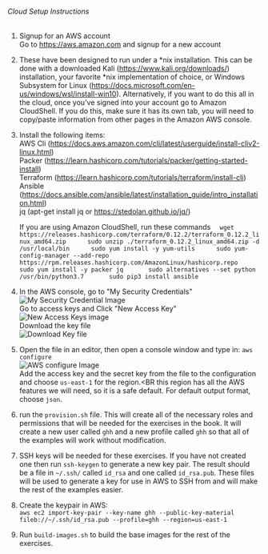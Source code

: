 ###### Cloud Setup Instructions
1. Signup for an AWS account<BR>
Go to https://aws.amazon.com and signup for a new account

2. These have been designed to run under a *nix installation. This can be done with a downloaded Kali (https://www.kali.org/downloads/)
installation, your favorite *nix implementation of choice, or Windows Subsystem for Linux 
   (https://docs.microsoft.com/en-us/windows/wsl/install-win10). 
   Alternatively, if you want to do this all in the cloud, once you've signed into your account go to Amazon CloudShell. If you do this, make sure it has its own tab, you will need to copy/paste information from other pages in the Amazon AWS console.

3. Install the following items:<BR>
AWS Cli (https://docs.aws.amazon.com/cli/latest/userguide/install-cliv2-linux.html) <BR>
   Packer (https://learn.hashicorp.com/tutorials/packer/getting-started-install)<BR>
   Terraform (https://learn.hashicorp.com/tutorials/terraform/install-cli)
   Ansible (https://docs.ansible.com/ansible/latest/installation_guide/intro_installation.html) <BR>
   jq (apt-get install jq or https://stedolan.github.io/jq/)

   If you are using Amazon CloudShell, run these commands
`  
wget https://releases.hashicorp.com/terraform/0.12.2/terraform_0.12.2_linux_amd64.zip     
sudo unzip ./terraform_0.12.2_linux_amd64.zip -d /usr/local/bin     
sudo yum install -y yum-utils     
sudo yum-config-manager --add-repo https://rpm.releases.hashicorp.com/AmazonLinux/hashicorp.repo     
sudo yum install -y packer jq      
sudo alternatives --set python /usr/bin/python3.7      
sudo pip3 install ansible       
`
 
4. In the AWS console, go to "My Security Credentials"<BR>
![My Security Credential Image](https://github.com/GrayHatHacking/GHHv6/blob/main/CloudSetup/images/aws-signup-1.png) <BR>
   Go to access keys and Click "New Access Key"<BR>
![New Access Keys image](https://github.com/GrayHatHacking/GHHv6/blob/main/CloudSetup/images/aws-signup-2.png) <BR>
   Download the key file <BR>
![Download Key file](https://github.com/GrayHatHacking/GHHv6/blob/main/CloudSetup/images/aws-signup-3.png) <BR>
   
5. Open the file in an editor, then open a console window and type in:
   `aws configure` <BR>
![AWS configure Image](https://github.com/GrayHatHacking/GHHv6/blob/main/CloudSetup/images/aws-signup-4.png) <BR>
   Add the access key and the secret key from the file to the configuration and choose `us-east-1` for the region.<BR
   this region has all the AWS features we will need, so it is a safe default. For default output format, choose `json`.
   
6. run the `provision.sh` file. This will create all of the necessary roles and permissions that will be needed for the
exercises in the book. It will create a new user called `ghh` and a new profile called `ghh` so that all of the examples
   will work without modification.
   
7. SSH keys will be needed for these exercises. If you have not created one then run `ssh-keygen` to 
generate a new key pair. The result should be a file in `~/.ssh/` called `id_rsa` and one called `id_rsa.pub`. 
   These files will be used to generate a key for use in AWS to SSH from and will make the rest of the examples easier.
   
8. Create the keypair in AWS:<BR>
`aws ec2 import-key-pair --key-name ghh --public-key-material fileb://~/.ssh/id_rsa.pub --profile=ghh --region=us-east-1`
   
9. Run `build-images.sh` to build the base images for the rest of the exercises.


   

